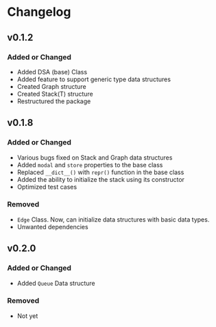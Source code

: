 # Changelog


## v0.1.2

### Added or Changed
- Added DSA (base) Class
- Added feature to support generic type data structures
- Created Graph structure
- Created Stack(T) structure
- Restructured the package


## v0.1.8

### Added or Changed
- Various bugs fixed on Stack and Graph data structures
- Added `modal` and `store` properties to the base class
- Replaced `__dict__()` with `repr()` function in the base class
- Added the ability to initialize the stack using its constructor
- Optimized test cases

### Removed
- `Edge` Class. Now, can initialize data structures with basic data types.
- Unwanted dependencies


## v0.2.0

### Added or Changed
- Added `Queue` Data structure

### Removed
- Not yet